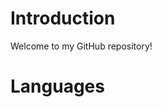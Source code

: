 <h1>Introduction</h1>
Welcome to my GitHub repository!
<h1>Languages</h1>
<img src="https://www.vectorlogo.zone/logos/spotify/spotify-icon.svg" alt="">

